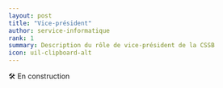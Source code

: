 ```yaml
---
layout: post
title: "Vice-président"
author: service-informatique
rank: 1
summary: Description du rôle de vice-président de la CSSB
icon: uil-clipboard-alt
---
```


:hammer_and_wrench: En construction